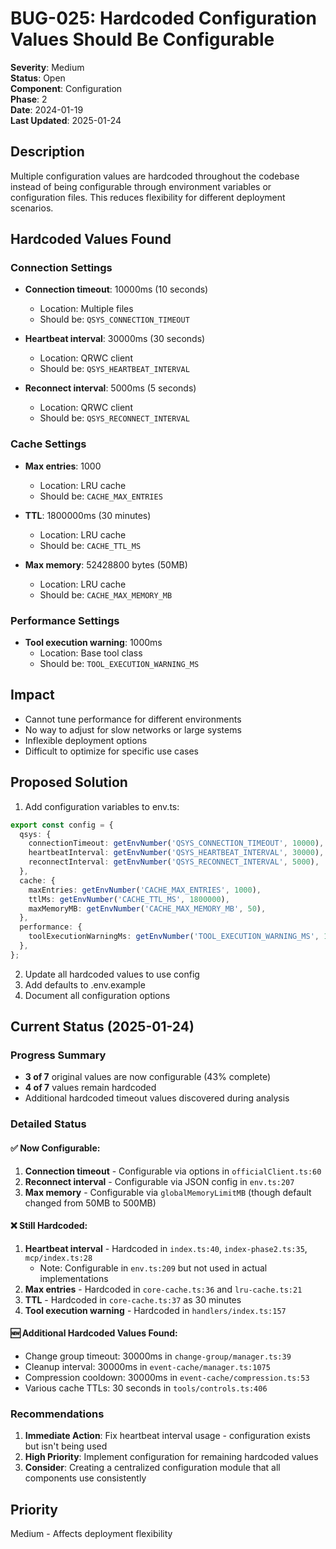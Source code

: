 # BUG-025: Hardcoded Configuration Values Should Be Configurable

**Severity**: Medium  
**Status**: Open  
**Component**: Configuration  
**Phase**: 2  
**Date**: 2024-01-19  
**Last Updated**: 2025-01-24

## Description

Multiple configuration values are hardcoded throughout the codebase instead of being configurable
through environment variables or configuration files. This reduces flexibility for different
deployment scenarios.

## Hardcoded Values Found

### Connection Settings

- **Connection timeout**: 10000ms (10 seconds)
  - Location: Multiple files
  - Should be: `QSYS_CONNECTION_TIMEOUT`

- **Heartbeat interval**: 30000ms (30 seconds)
  - Location: QRWC client
  - Should be: `QSYS_HEARTBEAT_INTERVAL`

- **Reconnect interval**: 5000ms (5 seconds)
  - Location: QRWC client
  - Should be: `QSYS_RECONNECT_INTERVAL`

### Cache Settings

- **Max entries**: 1000
  - Location: LRU cache
  - Should be: `CACHE_MAX_ENTRIES`

- **TTL**: 1800000ms (30 minutes)
  - Location: LRU cache
  - Should be: `CACHE_TTL_MS`

- **Max memory**: 52428800 bytes (50MB)
  - Location: LRU cache
  - Should be: `CACHE_MAX_MEMORY_MB`

### Performance Settings

- **Tool execution warning**: 1000ms
  - Location: Base tool class
  - Should be: `TOOL_EXECUTION_WARNING_MS`

## Impact

- Cannot tune performance for different environments
- No way to adjust for slow networks or large systems
- Inflexible deployment options
- Difficult to optimize for specific use cases

## Proposed Solution

1. Add configuration variables to env.ts:

```typescript
export const config = {
  qsys: {
    connectionTimeout: getEnvNumber('QSYS_CONNECTION_TIMEOUT', 10000),
    heartbeatInterval: getEnvNumber('QSYS_HEARTBEAT_INTERVAL', 30000),
    reconnectInterval: getEnvNumber('QSYS_RECONNECT_INTERVAL', 5000),
  },
  cache: {
    maxEntries: getEnvNumber('CACHE_MAX_ENTRIES', 1000),
    ttlMs: getEnvNumber('CACHE_TTL_MS', 1800000),
    maxMemoryMB: getEnvNumber('CACHE_MAX_MEMORY_MB', 50),
  },
  performance: {
    toolExecutionWarningMs: getEnvNumber('TOOL_EXECUTION_WARNING_MS', 1000),
  },
};
```

2. Update all hardcoded values to use config
3. Add defaults to .env.example
4. Document all configuration options

## Current Status (2025-01-24)

### Progress Summary
- **3 of 7** original values are now configurable (43% complete)
- **4 of 7** values remain hardcoded
- Additional hardcoded timeout values discovered during analysis

### Detailed Status

#### ✅ Now Configurable:
1. **Connection timeout** - Configurable via options in `officialClient.ts:60`
2. **Reconnect interval** - Configurable via JSON config in `env.ts:207`
3. **Max memory** - Configurable via `globalMemoryLimitMB` (though default changed from 50MB to 500MB)

#### ❌ Still Hardcoded:
1. **Heartbeat interval** - Hardcoded in `index.ts:40`, `index-phase2.ts:35`, `mcp/index.ts:28`
   - Note: Configurable in `env.ts:209` but not used in actual implementations
2. **Max entries** - Hardcoded in `core-cache.ts:36` and `lru-cache.ts:21`
3. **TTL** - Hardcoded in `core-cache.ts:37` as 30 minutes
4. **Tool execution warning** - Hardcoded in `handlers/index.ts:157`

#### 🆕 Additional Hardcoded Values Found:
- Change group timeout: 30000ms in `change-group/manager.ts:39`
- Cleanup interval: 30000ms in `event-cache/manager.ts:1075`
- Compression cooldown: 30000ms in `event-cache/compression.ts:53`
- Various cache TTLs: 30 seconds in `tools/controls.ts:406`

### Recommendations

1. **Immediate Action**: Fix heartbeat interval usage - configuration exists but isn't being used
2. **High Priority**: Implement configuration for remaining hardcoded values
3. **Consider**: Creating a centralized configuration module that all components use consistently

## Priority

Medium - Affects deployment flexibility
